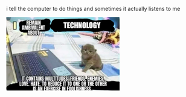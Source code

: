i tell the computer to do things and sometimes it actually listens to me
<!--START_SECTION:update_image-->
<img src=https://raw.githubusercontent.com/sneakykestrel/sneakykestrel/main/.github/images/opinion-technology.png height="" width="300" align=left alt=kitty />
<!--END_SECTION:update_image-->

